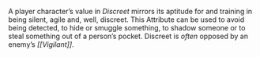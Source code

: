 A player character’s value in *Discreet* mirrors its aptitude for and training in being silent, agile and, well, discreet. This Attribute can be used to avoid being detected, to hide or smuggle something, to shadow someone or to steal something out of a person’s pocket. Discreet is *often* opposed by an enemy’s *[[Vigilant]]*.